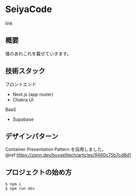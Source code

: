 # SeiyaCode

link

## 概要

僕のあれこれを載せていきます。

## 技術スタック

フロントエンド

- Next.js (app router)
- Chakra UI

BaaS

- Supabase

## デザインパターン

Container Presentation Pattern を採用しました。  
@ref https://zenn.dev/buyselltech/articles/9460c75b7cd8d1

## プロジェクトの始め方

```shell
$ npm i
$ npm run dev
```
